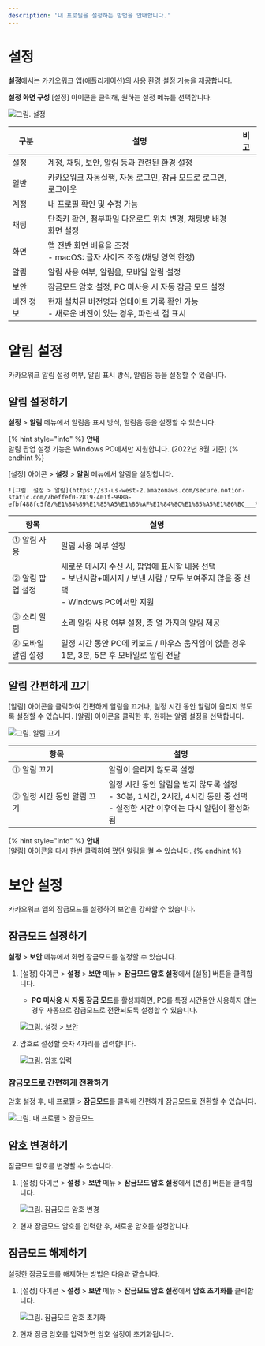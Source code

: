 ```yaml
---
description: '내 프로필을 설정하는 방법을 안내합니다.'
---
```


# 설정
**설정**에서는 카카오워크 앱(애플리케이션)의 사용 환경 설정 기능을 제공합니다. 

**설정 화면 구성**
[설정] 아이콘을 클릭해, 원하는 설정 메뉴를 선택합니다. 

![그림. 설정](https://s3-us-west-2.amazonaws.com/secure.notion-static.com/a19221a4-e108-496a-b609-0f63da85f6de/%E1%84%89%E1%85%A5%E1%86%AF%E1%84%8C%E1%85%A5%E1%86%BC.png)

| 구분 | 설명 | 비고 |
| --- | --- | --- |
| 설정 | 계정, 채팅, 보안, 알림 등과 관련된 환경 설정 |  |
|      일반 | 카카오워크 자동실행, 자동 로그인, 잠금 모드로 로그인, 로그아웃 |  |
|      계정 | 내 프로필 확인 및 수정 가능 |  |
|      채팅 | 단축키 확인, 첨부파일 다운로드 위치 변경, 채팅방 배경화면 설정 |  |
|      화면 | 앱 전반 화면 배율을 조정<br>- macOS: 글자 사이즈 조정(채팅 영역 한정) |  |
|      알림 | 알림 사용 여부, 알림음, 모바일 알림 설정 |  |
|      보안 | 잠금모드 암호 설정, PC 미사용 시 자동 잠금 모드 설정 |  |
|      버전 정보 | 현재 설치된 버전명과 업데이트 기록 확인 가능<br>- 새로운 버전이 있는 경우, 파란색 점 표시 |  |

# 알림 설정
카카오워크 알림 설정 여부, 알림 표시 방식, 알림음 등을 설정할 수 있습니다.  

## 알림 설정하기
**설정** > **알림** 메뉴에서 알림음 표시 방식, 알림음 등을 설정할 수 있습니다. 

{% hint style="info" %}
**안내**<br>
알림 팝업 설정 기능은 Windows PC에서만 지원합니다. (2022년 8월 기준)
{% endhint %}

[설정] 아이콘 > **설정** > **알림** 메뉴에서 알림을 설정합니다.
    
    ![그림. 설정 > 알림](https://s3-us-west-2.amazonaws.com/secure.notion-static.com/7beffef0-2819-401f-998a-efbf488fc5f8/%E1%84%89%E1%85%A5%E1%86%AF%E1%84%8C%E1%85%A5%E1%86%BC___%E1%84%8B%E1%85%A1%E1%86%AF%E1%84%85%E1%85%B5%E1%86%B7.png)

    
| 항목 | 설명 |
| --- | --- |
|  ⓵ 알림 사용 | 알림 사용 여부 설정   |
| ⓶ 알림 팝업 설정 | 새로운 메시지 수신 시, 팝업에 표시할 내용 선택 <br>- 보낸사람+메시지 / 보낸 사람 / 모두 보여주지 않음 중 선택<br>- Windows PC에서만 지원 |
| ⓷ 소리 알림 | 소리 알림 사용 여부 설정, 총 열 가지의 알림 제공 |
| ⓸ 모바일 알림 설정 | 일정 시간 동안 PC에 키보드 / 마우스 움직임이 없을 경우 1분, 3분, 5분 후 모바일로 알림 전달 |
    

## 알림 간편하게 끄기

[알림] 아이콘을 클릭하여 간편하게 알림을 끄거나, 일정 시간 동안 알림이 울리지 않도록 설정할 수 있습니다. 
[알림] 아이콘을 클릭한 후, 원하는 알림 설정을 선택합니다. 

![그림. 알림 끄기](https://s3-us-west-2.amazonaws.com/secure.notion-static.com/87b93cbc-9ba7-4737-976e-6f8dc59cbf20/%E1%84%8B%E1%85%A1%E1%86%AF%E1%84%85%E1%85%A1%E1%86%B7_%E1%84%81%E1%85%B3%E1%84%80%E1%85%B5.png)

| 항목 | 설명 |
| --- | --- |
| ⓵ 알림 끄기 | 알림이 울리지 않도록 설정 |
| ⓶ 일정 시간 동안 알림 끄기 | 일정 시간 동안 알림을 받지 않도록 설정<br>- 30분, 1시간, 2시간, 4시간 동안 중 선택<br>- 설정한 시간 이후에는 다시 알림이 활성화됨 |


{% hint style="info" %}
**안내**<br>
[알림] 아이콘을 다시 한번 클릭하여 껐던 알림을 켤 수 있습니다.
{% endhint %}


# 보안 설정
카카오워크 앱의 잠금모드를 설정하여 보안을 강화할 수 있습니다. 

## 잠금모드 설정하기
**설정** > **보안** 메뉴에서 화면 잠금모드를 설정할 수 있습니다. 

1. [설정] 아이콘 >  **설정** > **보안** 메뉴 > **잠금모드 암호 설정**에서 [설정] 버튼을 클릭합니다.
    - **PC 미사용 시 자동 잠금 모드**를 활성화하면, PC를 특정 시간동안 사용하지 않는 경우 자동으로 잠금모드로 전환되도록 설정할 수 있습니다.
    
    ![그림. 설정 > 보안](https://s3-us-west-2.amazonaws.com/secure.notion-static.com/b7932af9-ccb7-4c25-8b9c-20ff762e4640/%E1%84%89%E1%85%A5%E1%86%AF%E1%84%8C%E1%85%A5%E1%86%BC___%E1%84%87%E1%85%A9%E1%84%8B%E1%85%A1%E1%86%AB.png)
    

2. 암호로 설정할 숫자 4자리를 입력합니다. 
    
    ![그림. 암호 입력](https://s3-us-west-2.amazonaws.com/secure.notion-static.com/aafcb590-3be4-4c56-bfdd-a5af56206c3b/%E1%84%8B%E1%85%A1%E1%86%B7%E1%84%92%E1%85%A9_%E1%84%8B%E1%85%B5%E1%86%B8%E1%84%85%E1%85%A7%E1%86%A8.png)

    
### 잠금모드로 간편하게 전환**하기**

암호 설정 후, 내 프로필 > **잠금모드**를 클릭해 간편하게 잠금모드로 전환할 수 있습니다.

![그림. 내 프로필 > 잠금모드](https://s3-us-west-2.amazonaws.com/secure.notion-static.com/b1c964c2-a749-4dd1-8c35-47ebe3d39402/%E1%84%82%E1%85%A2_%E1%84%91%E1%85%B3%E1%84%85%E1%85%A9%E1%84%91%E1%85%B5%E1%86%AF___%E1%84%8C%E1%85%A1%E1%86%B7%E1%84%80%E1%85%B3%E1%86%B7%E1%84%86%E1%85%A9%E1%84%83%E1%85%B3.png)


## 암호 변경하기

잠금모드 암호를 변경할 수 있습니다.  

1. [설정] 아이콘 >  **설정** > **보안** 메뉴 > **잠금모드 암호 설정**에서 [변경] 버튼을 클릭합니다.
    
    ![그림. 잠금모드 암호 변경](https://s3-us-west-2.amazonaws.com/secure.notion-static.com/abca0776-0420-42cf-904e-b2afda0d8116/%E1%84%8C%E1%85%A1%E1%86%B7%E1%84%80%E1%85%B3%E1%86%B7%E1%84%86%E1%85%A9%E1%84%83%E1%85%B3_%E1%84%8B%E1%85%A1%E1%86%B7%E1%84%92%E1%85%A9_%E1%84%87%E1%85%A7%E1%86%AB%E1%84%80%E1%85%A7%E1%86%BC.png)
    
    
2. 현재 잠금모드 암호를 입력한 후, 새로운 암호를 설정합니다. 


## 잠금모드 해제하기
설정한 잠금모드를 해제하는 방법은 다음과 같습니다. 

1. [설정] 아이콘 >  **설정** > **보안** 메뉴 > **잠금모드 암호 설정**에서 **암호 초기화를** 클릭합니다. 
    
    ![그림. 잠금모드 암호 초기화](https://s3-us-west-2.amazonaws.com/secure.notion-static.com/594a976d-9249-4c2c-a388-787a96903e68/%E1%84%8C%E1%85%A1%E1%86%B7%E1%84%80%E1%85%B3%E1%86%B7%E1%84%86%E1%85%A9%E1%84%83%E1%85%B3_%E1%84%8B%E1%85%A1%E1%86%B7%E1%84%92%E1%85%A9_%E1%84%8E%E1%85%A9%E1%84%80%E1%85%B5%E1%84%92%E1%85%AA.png)
       
    
2. 현재 잠금 암호를 입력하면 암호 설정이 초기화됩니다.